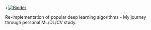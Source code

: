 +[![Binder](https://mybinder.org/badge.svg)](https://mybinder.org/v2/gh/walexi/deep-learning-algorithms.git/master)

Re-implementation of popular deep learning algorithms - My journey through personal ML/DL/CV study.
